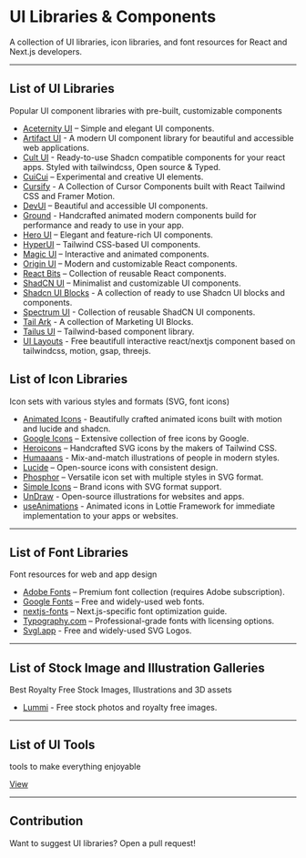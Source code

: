# UI Libraries & Components

A collection of UI libraries, icon libraries, and font resources for React and Next.js developers.

---

## List of UI Libraries
Popular UI component libraries with pre-built, customizable components
- [Aceternity UI](https://ui.aceternity.com/) – Simple and elegant UI components.  
- [Artifact UI](https://artifactui.in/) - A modern UI component library for beautiful and accessible web applications.  
- [Cult UI](https://www.cult-ui.com/) - Ready-to-use Shadcn compatible components for your react apps. Styled with tailwindcss, Open source & Typed.  
- [CuiCui](https://cuicui.day/) – Experimental and creative UI elements.  
- [Cursify](https://cursify.vercel.app/) - A Collection of Cursor Components built with React Tailwind CSS and Framer Motion.  
- [DevUI](https://www.devui.in/) – Beautiful and accessible UI components.  
- [Ground](https://ground.bossadizenith.me/docs/components) - Handcrafted animated modern components build for performance and ready to use in your app.  
- [Hero UI](https://www.heroui.com/) – Elegant and feature-rich UI components.  
- [HyperUI](https://www.hyperui.dev/) – Tailwind CSS-based UI components.  
- [Magic UI](https://magicui.design/) – Interactive and animated components.  
- [Origin UI](https://originui.com/) – Modern and customizable React components.  
- [React Bits](https://www.reactbits.dev/) – Collection of reusable React components.  
- [ShadCN UI](https://ui.shadcn.com/) – Minimalist and customizable UI components.  
- [Shadcn UI Blocks](https://www.shadcnui-blocks.com/) - A collection of ready to use Shadcn UI blocks and components.  
- [Spectrum UI](https://spectrumui.arihantcodes.in/) - Collection of reusable ShadCN UI components.  
- [Tail Ark](https://tailark.com/) - A collection of Marketing UI Blocks.  
- [Tailus UI](https://ui.tailus.io/) – Tailwind-based component library.  
- [UI Layouts](https://www.ui-layouts.com/) - Free beautifull interactive react/nextjs component based on tailwindcss, motion, gsap, threejs.

## List of Icon Libraries
Icon sets with various styles and formats (SVG, font icons)
- [Animated Icons](https://icons.pqoqubbw.dev/) - Beautifully crafted animated icons built with motion and lucide and shadcn.  
- [Google Icons](https://fonts.google.com/icons) – Extensive collection of free icons by Google.  
- [Heroicons](https://heroicons.com/) – Handcrafted SVG icons by the makers of Tailwind CSS.  
- [Humaaans](https://www.humaaans.com/) - Mix-and-match illustrations of people in modern styles.  
- [Lucide](https://lucide.dev/) – Open-source icons with consistent design.  
- [Phosphor](https://phosphoricons.com/) – Versatile icon set with multiple styles in SVG format.  
- [Simple Icons](https://simpleicons.org/) – Brand icons with SVG format support.  
- [UnDraw](https://undraw.co/illustrations) - Open-source illustrations for websites and apps.  
- [useAnimations](https://useanimations.com/) - Animated icons in Lottie Framework for immediate implementation to your apps or websites.

---

## List of Font Libraries
Font resources for web and app design
- [Adobe Fonts](https://fonts.adobe.com/) – Premium font collection (requires Adobe subscription).  
- [Google Fonts](https://fonts.google.com/) – Free and widely-used web fonts.  
- [nextjs-fonts](https://nextjs.org/docs/pages/building-your-application/optimizing/fonts) – Next.js-specific font optimization guide.  
- [Typography.com](https://typography.com/) – Professional-grade fonts with licensing options.
- [Svgl.app](https://svgl.app/) - Free and widely-used SVG Logos.

---

## List of Stock Image and Illustration Galleries
Best Royalty Free Stock Images, Illustrations and 3D assets
- [Lummi](https://www.lummi.ai/) - Free stock photos and royalty free images.

---

## List of UI Tools
tools to make everything enjoyable

[View](https://github.com/Bharathi4real/awesome-nextjs/blob/main/resources/tools.md#ui-tools)

---

## Contribution
Want to suggest UI libraries? Open a pull request!
